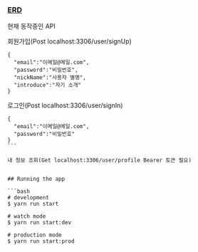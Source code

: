 ### [ ERD ](https://drawsql.app/teams/practice-44/diagrams/ticketing)

현재 동작중인 API

회원가입(Post localhost:3306/user/signUp)

```
{
  "email":"이메일@메일.com",
  "password":"비밀번호",
  "nickName":"사용자 별명",
  "introduce":"자기 소개"
}
```

로그인(Post localhost:3306/user/signIn)

````
{
  "email":"이메일@메일.com",
  "password":"비밀번호"
}
```

내 정보 조회(Get localhost:3306/user/profile Bearer 토큰 필요)


## Running the app

```bash
# development
$ yarn run start

# watch mode
$ yarn run start:dev

# production mode
$ yarn run start:prod
````
